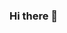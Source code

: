 ### Hi there 👋

<!--
**sammymutahigicheru/sammymutahigicheru** is a ✨ _special_ ✨ repository because its `README.md` (this file) appears on your GitHub profile.

Here are some ideas to get you started:

- 🔭 I’m currently working on k24plus mobile application version 2
- 🌱 I’m currently learning advanced concepts in android development(100% kotlin) for a senior role and Data Structures and Algorithms
- 👯 I’m looking to collaborate on any open sourced android application
- 💬 Ask me about anything android,data structures and algorithms
- 📫 How to reach me: sammymutahi12@gmail.com,+254776601674
- ⚡ Fun fact: playing computer games,hiking,swimming and bicycle ridding
-->

